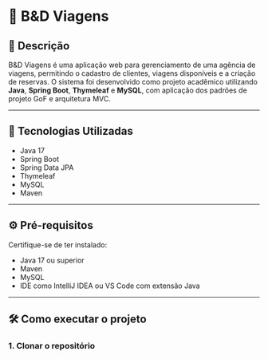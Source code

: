 # 🧳 B&D Viagens

## 📌 Descrição

B&D Viagens é uma aplicação web para gerenciamento de uma agência de viagens, permitindo o cadastro de clientes, viagens disponíveis e a criação de reservas. O sistema foi desenvolvido como projeto acadêmico utilizando **Java**, **Spring Boot**, **Thymeleaf** e **MySQL**, com aplicação dos padrões de projeto GoF e arquitetura MVC.

---

## 🚀 Tecnologias Utilizadas

- Java 17  
- Spring Boot  
- Spring Data JPA  
- Thymeleaf  
- MySQL  
- Maven  

---

## ⚙️ Pré-requisitos

Certifique-se de ter instalado:

- Java 17 ou superior  
- Maven  
- MySQL   
- IDE como IntelliJ IDEA ou VS Code com extensão Java  

---

## 🛠️ Como executar o projeto

### 1. Clonar o repositório


